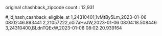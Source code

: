 original chashback_zipcode count : 12,931

#,id,hash,cashback_eligible_at
1,24310401,1vMtBy5Lm,2023-01-06 08:02:46.893441
2,21057222,o0i7aHvJW,2023-01-06 08:04:18.508446
3,24310400,BLdnTQExW,2023-01-06 08:02:20.939164
